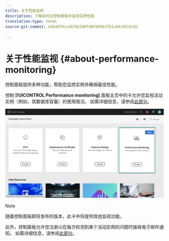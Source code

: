 ```yaml
---
title: 关于性能监视
description: 了解如何在控制面板中监视实例性能
translation-type: tm+mt
source-git-commit: e5646fdccd47b4180fd0f9d561f61c04cd515c01

---
```



# 关于性能监视 {#about-performance-monitoring}

控制面板提供多种功能，帮助您监控实例并确保最佳性能。

控制 **[!UICONTROL Performance monitoring]** 面板主页中的卡允许您监视活动实例（例如，其数据库容量）的使用情况。 如需详细信息，请参阅[此部分](../../performance-monitoring/using/database-monitoring.md)。

![](assets/performance_card.png)

>[!NOTE]
>
>随着控制面板即将发布的版本，此卡中将提供其他监视功能。

此外，控制面板允许您注册以在每次检测到某个活动实例的问题时接收电子邮件通知。 如需详细信息，请参阅[此部分](../../performance-monitoring/using/email-alerting.md)。
